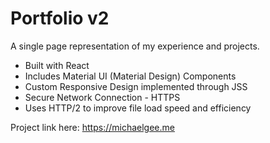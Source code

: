 # Portfolio v2

A single page representation of my experience and projects.

- Built with React
- Includes Material UI (Material Design) Components
- Custom Responsive Design implemented through JSS
- Secure Network Connection - HTTPS
- Uses HTTP/2 to improve file load speed and efficiency

Project link here: https://michaelgee.me
